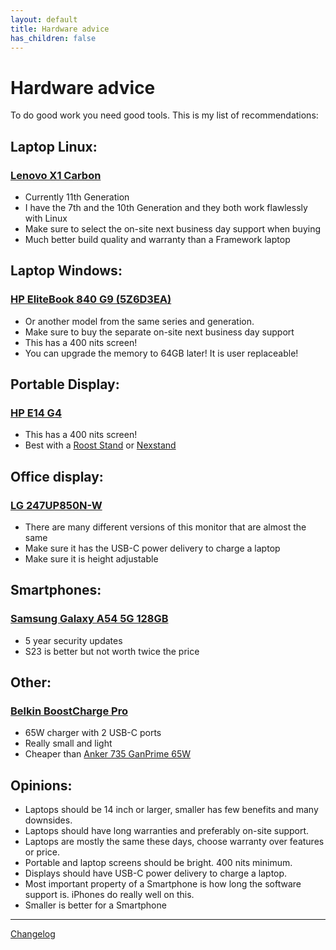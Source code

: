 ```yaml
---
layout: default
title: Hardware advice
has_children: false
---
```


# Hardware advice

To do good work you need good tools. This is my list of recommendations:

## Laptop Linux:

### [Lenovo X1 Carbon](https://www.lenovo.com/nl/nl/laptops/thinkpad/thinkpad-x1/ThinkPad-X1-Carbon-Gen-11/p/LEN101T0049) 
* Currently 11th Generation
* I have the 7th and the 10th Generation and they both work flawlessly with Linux
* Make sure to select the on-site next business day support when buying
* Much better build quality and warranty than a Framework laptop


## Laptop Windows:

### [HP EliteBook 840 G9 (5Z6D3EA)](https://tweakers.net/pricewatch/1850722/hp-elitebook-840-g9-5z6d3ea.html) 
* Or another model from the same series and generation.
* Make sure to buy the separate on-site next business day support
* This has a 400 nits screen!
* You can upgrade the memory to 64GB later! It is user replaceable! 

## Portable Display:

### [HP E14 G4](https://tweakers.net/pricewatch/1672978/hp-e14-g4-wit.html)
* This has a 400 nits screen!
* Best with a [Roost Stand](https://www.therooststand.com/) or [Nexstand](https://www.nexstand.nl/)


## Office display:

### [LG 247UP850N-W](https://tweakers.net/pricewatch/1874726/lg-27up850n-w-zilver-zwart.html)
* There are many different versions of this monitor that are almost the same
* Make sure it has the USB-C power delivery to charge a laptop
* Make sure it is height adjustable

## Smartphones:

### [Samsung Galaxy A54 5G 128GB](https://tweakers.net/pricewatch/1919102/samsung-galaxy-a54-5g-128gb-opslag-zwart/specificaties/)
* 5 year security updates
* S23 is better but not worth twice the price

## Other:

### [Belkin BoostCharge Pro](https://tweakers.net/pricewatch/1909410/belkin-boostcharge-pro.html)
* 65W charger with 2 USB-C ports
* Really small and light
* Cheaper than [Anker 735 GanPrime 65W](https://www.anker.com/eu-en/products/a2668?ref=naviMenu&variant=42129568661694)

## Opinions:

* Laptops should be 14 inch or larger, smaller has few benefits and many downsides.
* Laptops should have long warranties and preferably on-site support.
* Laptops are mostly the same these days, choose warranty over features or price.
* Portable and laptop screens should be bright. 400 nits minimum.
* Displays should have USB-C power delivery to charge a laptop.
* Most important property of a Smartphone is how long the software support is. iPhones do really well on this.
* Smaller is better for a Smartphone


---
[Changelog](https://github.com/AikedeJongste/docs.aikedejongste.nl/commits/main/hardware.md)


